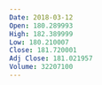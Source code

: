 ```yaml
---
Date: 2018-03-12
Open: 180.289993
High: 182.389999
Low: 180.210007
Close: 181.720001
Adj Close: 181.021957
Volume: 32207100
---
```

